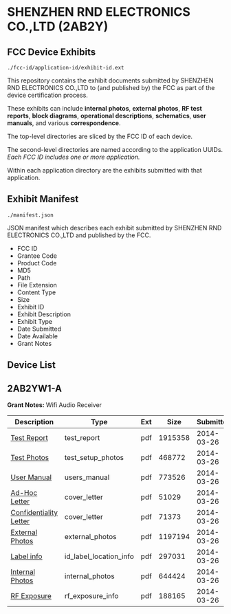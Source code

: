 # SHENZHEN RND ELECTRONICS CO.,LTD (2AB2Y)
## FCC Device Exhibits

```
./fcc-id/application-id/exhibit-id.ext
```

This repository contains the exhibit documents submitted by SHENZHEN RND ELECTRONICS CO.,LTD to (and published by) the FCC as part of the device certification process.

These exhibits can include **internal photos**, **external photos**, **RF test reports**, **block diagrams**, **operational descriptions**, **schematics**, **user manuals**, and various **correspondence**.

The top-level directories are sliced by the FCC ID of each device.

The second-level directories are named according to the application UUIDs. *Each FCC ID includes one or more application.*

Within each application directory are the exhibits submitted with that application. 

## Exhibit Manifest

```
./manifest.json
```

JSON manifest which describes each exhibit submitted by SHENZHEN RND ELECTRONICS CO.,LTD and published by the FCC.

- FCC ID
- Grantee Code
- Product Code
- MD5
- Path
- File Extension
- Content Type
- Size
- Exhibit ID
- Exhibit Description
- Exhibit Type
- Date Submitted
- Date Available
- Grant Notes

## Device List
## 2AB2YW1-A
**Grant Notes:** Wifi Audio Receiver

| Description | Type | Ext | Size | Submitted | Available |
| ----------- | ---- | --- | ---- | --------- | --------- |
| [Test Report](2AB2YW1-A/a53ca8f525b6d682c1f29427237a51fc/2225431.pdf) | test_report | pdf | 1915358 | 2014-03-26 | 2014-03-26 |
| [Test Photos](2AB2YW1-A/a53ca8f525b6d682c1f29427237a51fc/2225434.pdf) | test_setup_photos | pdf | 468772 | 2014-03-26 | 2014-03-26 |
| [User Manual](2AB2YW1-A/a53ca8f525b6d682c1f29427237a51fc/2225435.pdf) | users_manual | pdf | 773526 | 2014-03-26 | 2014-03-26 |
| [Ad-Hoc Letter](2AB2YW1-A/a53ca8f525b6d682c1f29427237a51fc/2225427.pdf) | cover_letter | pdf | 51029 | 2014-03-26 | 2014-03-26 |
| [Confidentiality Letter](2AB2YW1-A/a53ca8f525b6d682c1f29427237a51fc/2225428.pdf) | cover_letter | pdf | 71373 | 2014-03-26 | 2014-03-26 |
| [External Photos](2AB2YW1-A/a53ca8f525b6d682c1f29427237a51fc/2225429.pdf) | external_photos | pdf | 1197194 | 2014-03-26 | 2014-03-26 |
| [Label info](2AB2YW1-A/a53ca8f525b6d682c1f29427237a51fc/2225430.pdf) | id_label_location_info | pdf | 297031 | 2014-03-26 | 2014-03-26 |
| [Internal Photos](2AB2YW1-A/a53ca8f525b6d682c1f29427237a51fc/2225432.pdf) | internal_photos | pdf | 644424 | 2014-03-26 | 2014-03-26 |
| [RF Exposure](2AB2YW1-A/a53ca8f525b6d682c1f29427237a51fc/2225433.pdf) | rf_exposure_info | pdf | 188165 | 2014-03-26 | 2014-03-26 |
